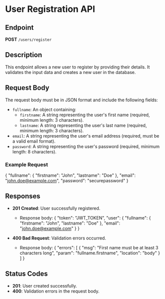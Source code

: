  # User Registration API

## Endpoint
**POST** `/users/register`

## Description
This endpoint allows a new user to register by providing their details. It validates the input data and creates a new user in the database.

## Request Body
The request body must be in JSON format and include the following fields:

- `fullname`: An object containing:
  - `firstname`: A string representing the user's first name (required, minimum length: 3 characters).
  - `lastname`: A string representing the user's last name (required, minimum length: 3 characters).
- `email`: A string representing the user's email address (required, must be a valid email format).
- `password`: A string representing the user's password (required, minimum length: 8 characters).

### Example Request
{
  "fullname": {
    "firstname": "John",
    "lastname": "Doe"
  },
  "email": "john.doe@example.com",
  "password": "securepassword"
}

## Responses
- **201 Created**: User successfully registered.
  - Response body:
  {
    "token": "JWT_TOKEN",
    "user": {
      "fullname": {
        "firstname": "John",
        "lastname": "Doe"
      },
      "email": "john.doe@example.com"
    }
  }

- **400 Bad Request**: Validation errors occurred.
  - Response body:
  {
    "errors": [
      {
        "msg": "First name must be at least 3 characters long",
        "param": "fullname.firstname",
        "location": "body"
      }
    ]
  }

## Status Codes
- **201**: User created successfully.
- **400**: Validation errors in the request body.